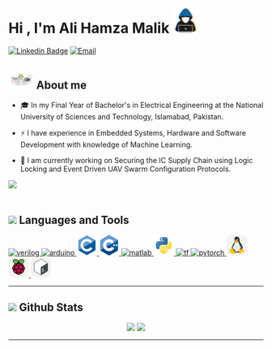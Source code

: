 
<h1 align="left"><b>Hi , I'm Ali Hamza Malik   </b><img src = "https://github.com/alirafiqmalik/alirafiqmalik/blob/main/profile.gif" width = 50px></h1>

[![Linkedin Badge](https://img.shields.io/badge/LinkedIn-0077B5?style=for-the-badge&logo=linkedin&logoColor=white)](https://www.linkedin.com/in/alihamzamalik/)
[![Email](https://img.shields.io/badge/Gmail-D14836?style=for-the-badge&logo=gmail&logoColor=white)](mailto:amalik.bee19seecs@seecs.edu.pk)

<!-- <p align="center">
</p>
<br> -->

## <picture><img src ="https://github.com/alirafiqmalik/alirafiqmalik/blob/main/aboutme.gif" width = 50px></picture> **About me**
- 🎓 In my Final Year of Bachelor's in Electrical Engineering at the National University of Sciences and Technology, Islamabad, Pakistan.

- ⚡ I have experience in Embedded Systems, Hardware and Software Development with knowledge of Machine Learning.     

- 🔭 I am currently working on Securing the IC Supply Chain using Logic Locking and Event Driven UAV Swarm Configuration Protocols.

<img src="https://user-images.githubusercontent.com/73097560/115834477-dbab4500-a447-11eb-908a-139a6edaec5c.gif"><br><br>
## <img src="https://media2.giphy.com/media/QssGEmpkyEOhBCb7e1/giphy.gif?cid=ecf05e47a0n3gi1bfqntqmob8g9aid1oyj2wr3ds3mg700bl&rid=giphy.gif" width ="25"><b> Languages and Tools</b>
<p align="left"> 
<a href="https://www.intel.com/content/www/us/en/products/details/fpga/development-tools/quartus-prime.html" target="_blank"> <img src="https://user-images.githubusercontent.com/65295655/192134352-56426a78-23d1-4fb3-a7dc-64c11695fff8.png" alt="verilog" width="40" height="40"/> </a>
<a href="https://www.arduino.cc/" target="_blank"> <img src="https://cdn.worldvectorlogo.com/logos/arduino-1.svg" alt="arduino" width="40" height="40"/> </a> <a href="https://www.cprogramming.com/" target="_blank"> <img src="https://raw.githubusercontent.com/devicons/devicon/master/icons/c/c-original.svg" alt="c" width="40" height="40"/> </a> <a href="https://www.w3schools.com/cpp/" target="_blank"> <img src="https://raw.githubusercontent.com/devicons/devicon/master/icons/cplusplus/cplusplus-original.svg" alt="cplusplus" width="40" height="40"/> </a> <a href="https://www.mathworks.com/" target="_blank"> <img src="https://upload.wikimedia.org/wikipedia/commons/2/21/Matlab_Logo.png" alt="matlab" width="40" height="40"/> </a> <a href="https://www.mysql.com/" target="_blank"> <a href="https://www.python.org" target="_blank"> <img src="https://raw.githubusercontent.com/devicons/devicon/master/icons/python/python-original.svg" alt="python" width="40" height="40"/> </a>
<a href="https://tensorflow.org/" target="_blank"> <img src="https://www.vectorlogo.zone/logos/tensorflow/tensorflow-icon.svg" alt="tf" width="40" height="40"/> </a>
<a href="https://pytorch.org/" target="_blank"> <img src="https://www.vectorlogo.zone/logos/pytorch/pytorch-icon.svg" alt="pytorch" width="40" height="40"/> </a>
<a href="" target="_blank"> <img src="https://github.com/tandpfun/skill-icons/blob/main/icons/Linux-Light.svg" alt="linux" width="40" height="40"/> </a>
<a href="" target="_blank"> <img src="https://github.com/tandpfun/skill-icons/blob/main/icons/RaspberryPi-Light.svg" alt="rpi" width="40" height="40"/> </a>
<a href="" target="_blank"> <img src="https://github.com/tandpfun/skill-icons/blob/main/icons/Bash-Light.svg" alt="bash" width="40" height="40"/> </a>
</p>
  
-----
  
## <img src="https://media.giphy.com/media/iY8CRBdQXODJSCERIr/giphy.gif" width="35"><b> Github Stats </b>

<p align="center">
  <!-- GitHub Stats -->
  <img height="160em" src="https://github-readme-stats-sigma-five.vercel.app](https://github-readme-stats-ruby-one.vercel.app)/api?username=alirafiqmalik&include_all_commits=true&count_private=true&show_icons=true&hide_border=true" />

  <!-- Most Used Languages -->
  <img height="160em" src="https://github-readme-stats-ruby-one.vercel.app/api/top-langs/?username=alirafiqmalik&include_all_commits=true&count_private=true&show_icons=true&hide_border=true&layout=compact" />

-----
